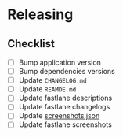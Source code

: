 # Releasing

## Checklist

- [ ] Bump application version
- [ ] Bump dependencies versions
- [ ] Update `CHANGELOG.md`
- [ ] Update `REAMDE.md`
- [ ] Update fastlane descriptions
- [ ] Update fastlane changelogs
- [ ] Update [screenshots.json](docs/data/screenshots.json)
- [ ] Update fastlane screenshots
